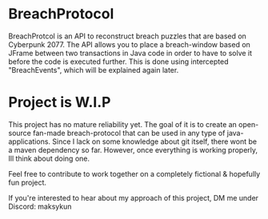 # BreachProtocol
BreachProtcol is an API to reconstruct breach puzzles that are based on Cyberpunk 2077.
The API allows you to place a breach-window based on JFrame between two transactions
in Java code in order to have to solve it before the code is executed further.
This is done using intercepted "BreachEvents", which will be explained again later.
# Project is W.I.P
This project has no mature reliability yet. The goal of it is to create an open-source fan-made breach-protocol that can
be used in any type of java-applications. Since I lack on some knowledge about git itself, there wont be a maven dependency so far.
However, once everything is working properly, Ill think about doing one.

Feel free to contribute to work together on a completely fictional & hopefully fun project.


If you're interested to hear about my approach of this project, DM me under Discord: maksykun

